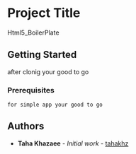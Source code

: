 # Project Title

Html5_BoilerPlate

## Getting Started

after clonig your good to go

### Prerequisites
```
for simple app your good to go
```

## Authors

* **Taha Khazaee** - *Initial work* - [tahakhz](http://tahakhz.com/)

